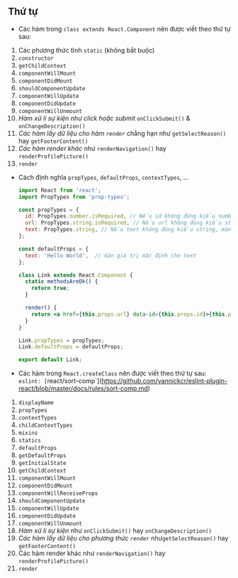 ## Thứ tự

  - Các hàm trong `class extends React.Component` nên được viết theo thứ tự sau:

  1.  Các phương thức tĩnh `static` (không bắt buộc)
  1. `constructor`
  1. `getChildContext`
  1. `componentWillMount`
  1. `componentDidMount`
  1. `shouldComponentUpdate`
  1. `componentWillUpdate`
  1. `componentDidUpdate`
  1. `componentWillUnmount`
  1. *Hàm xử lí sự kiện như click hoặc submit* `onClickSubmit()` & `onChangeDescription()`
  1. *Các hàm lấy dữ liệu cho hàm `render`* chẳng hạn như `getSelectReason()` hay `getFooterContent()`
  1. *Các hàm render khác* như  `renderNavigation()` hay `renderProfilePicture()`
  1. `render`

  - Cách định nghĩa `propTypes`, `defaultProps`, `contextTypes`, ...

    ```jsx
    import React from 'react';
    import PropTypes from 'prop-types';

    const propTypes = {
      id: PropTypes.number.isRequired, // Nếu id không đúng kiểu number, màn hình console sẽ hiện ra cảnh báo
      url: PropTypes.string.isRequired, // Nếu url không đúng kiểu string, màn hình console sẽ hiện ra cảnh báo
      text: PropTypes.string, // Nếu text không đúng kiểu string, màn hình console sẽ hiện ra cảnh báo
    };

    const defaultProps = {
      text: 'Hello World',  // Gán giá trị mặc định cho text
    };

    class Link extends React.Component {
      static methodsAreOk() {
        return true;
      }

      render() {
        return <a href={this.props.url} data-id={this.props.id}>{this.props.text}</a>;
      }
    }

    Link.propTypes = propTypes;
    Link.defaultProps = defaultProps;

    export default Link;
    ```

  - Các hàm trong `React.createClass` nên được viết theo thứ tự sau: ` eslint: [`react/sort-comp`](https://github.com/yannickcr/eslint-plugin-react/blob/master/docs/rules/sort-comp.md)

  1. `displayName`
  1. `propTypes`
  1. `contextTypes`
  1. `childContextTypes`
  1. `mixins`
  1. `statics`
  1. `defaultProps`
  1. `getDefaultProps`
  1. `getInitialState`
  1. `getChildContext`
  1. `componentWillMount`
  1. `componentDidMount`
  1. `componentWillReceiveProps`
  1. `shouldComponentUpdate`
  1. `componentWillUpdate`
  1. `componentDidUpdate`
  1. `componentWillUnmount`
  1. *Hàm xử lí sự kiện* như `onClickSubmit()` hay `onChangeDescription()`
  1. *Các hàm lấy dữ liệu cho phương thức `render`* như`getSelectReason()` hay `getFooterContent()`
  1. Các hàm render khác như `renderNavigation()` hay `renderProfilePicture()`
  1. `render`
